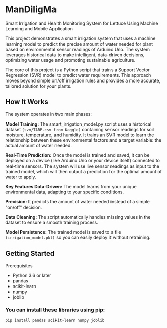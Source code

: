 
# ManDiligMa

Smart Irrigation and Health Monitoring System for Lettuce Using Machine Learning and Mobile Application

This project demonstrates a smart irrigation system that uses a machine learning model to predict the precise amount of water needed for plant based on environmental sensor readings of Arduino Uno. The system leverages historical data to make intelligent, data-driven decisions, optimizing water usage and promoting sustainable agriculture.

The core of this project is a Python script that trains a Support Vector Regression (SVR) model to predict water requirements. This approach moves beyond simple on/off irrigation rules and provides a more accurate, tailored solution for your plants.

## How It Works
The system operates in two main phases:

**Model Training:** The smart_irrigation_model.py script uses a historical dataset `(svm/TARP.csv from Kaggle)` containing sensor readings for soil moisture, temperature, and humidity. It trains an SVR model to learn the relationship between these environmental factors and a target variable: the actual amount of water needed.

**Real-Time Prediction:** Once the model is trained and saved, it can be deployed on a device (like Arduino Uno or your device itself) connected to real-time sensors. The system will use live sensor readings as input to the trained model, which will then output a prediction for the optimal amount of water to apply.

**Key Features
Data-Driven:** The model learns from your unique environmental data, adapting to your specific conditions.

**Precision:** It predicts the amount of water needed instead of a simple "on/off" decision.

**Data Cleaning:** The script automatically handles missing values in the dataset to ensure a smooth training process.

**Model Persistence:** The trained model is saved to a file `(irrigation_model.pkl)` so you can easily deploy it without retraining.


## Getting Started
Prerequisites

- Python 3.6 or later
- pandas
- scikit-learn
- numpy
- joblib

### You can install these libraries using pip:

``` pip install pandas scikit-learn numpy joblib ```
